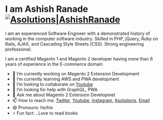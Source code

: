 # I am Ashish Ranade [![Asolutions|AshishRanade](https://asolutions.co.in/wp-content/uploads/2020/03/favicon.png)](https://asolutions.co.in/) 

I am an experienced Software Engineer with a demonstrated history of working in the computer software industry. Skilled in PHP, jQuery, Ruby on Rails, AJAX, and Cascading Style Sheets (CSS). Strong engineering professional.  

I am a certified Magento 1 and Magento 2 developer having more than 8 years of experience in the E-commerce domain

- 🔭 I’m currently working on Magento 2 Extension Development
- 🌱 I’m currently learning AWS and PWA development
- 👯 I’m looking to collaborate on [Youtube](https://www.youtube.com/channel/UCwsG4LM-P1vcmP3Ovbm-Kxg)
- 🤔 I’m looking for help with GraphQL, PWA
- 💬 Ask me about Magento 2 Extension Developmet
- 📫 How to reach me: [Twitter](https://twitter.com/ranade_ashish11), [Youtube](https://www.youtube.com/channel/UCwsG4LM-P1vcmP3Ovbm-Kxg), [Instagram](https://www.instagram.com/ranade.ashish11/), [Asolutions](https://asolutions.co.in/contact/), [Email](admin@asolutions.co.in)
- 😄 Pronouns: he/his
- ⚡ Fun fact: ..Love to read books
